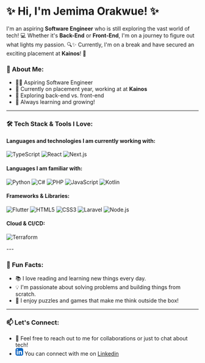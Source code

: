 # ✨ Hi, I'm Jemima Orakwue! ✨
I'm an aspiring **Software Engineer** who is still exploring the vast world of tech! 💻 Whether it's **Back-End** or **Front-End**, I'm on a journey to figure out what lights my passion. 🔍✨ Currently, I'm on a break and have secured an exciting placement at **Kainos**! 🎉

### 🌸 About Me:
- 👩‍💻 Aspiring Software Engineer
- 💼 Currently on placement year, working at at **Kainos**
- 🤔 Exploring back-end vs. front-end
- 🎯 Always learning and growing!

---

### 🛠️ Tech Stack & Tools I Love:
#### **Languages and technologies I am currently working with**:
<p>
  <img alt="TypeScript" src="https://img.shields.io/badge/TypeScript-3178C6.svg?style=for-the-badge&logo=TypeScript&logoColor=white">
  <img alt="React" src="https://img.shields.io/badge/React-61DAFB.svg?style=for-the-badge&logo=React&logoColor=black">
  <img alt="Next.js" src="https://img.shields.io/badge/Next.js-000000.svg?style=for-the-badge&logo=nextdotjs&logoColor=white">
</p>

#### **Languages I am familiar with**:
<p>
  <img alt="Python" src="https://img.shields.io/badge/Python-3776AB.svg?style=for-the-badge&logo=Python&logoColor=white" />
  <img alt="C#" src="https://img.shields.io/badge/.NET-512BD4.svg?style=for-the-badge&logo=dotnet&logoColor=white" />
  <img alt="PHP" src="https://img.shields.io/badge/PHP-777BB4.svg?style=for-the-badge&logo=PHP&logoColor=white" />
  <img alt="JavaScript" src="https://img.shields.io/badge/JavaScript-F7DF1E.svg?style=for-the-badge&logo=JavaScript&logoColor=black" />
  <img alt="Kotlin" src="https://img.shields.io/badge/Kotlin-7F52FF.svg?style=for-the-badge&logo=Kotlin&logoColor=white" />
</p>


#### **Frameworks & Libraries**:
<p>
  <img alt="Flutter" src="https://img.shields.io/badge/Flutter-02569B.svg?style=for-the-badge&logo=Flutter&logoColor=white" />
  <img alt="HTML5" src="https://img.shields.io/badge/HTML5-E34F26.svg?style=for-the-badge&logo=HTML5&logoColor=white" />
  <img alt="CSS3" src="https://img.shields.io/badge/CSS3-1572B6.svg?style=for-the-badge&logo=CSS3&logoColor=white" />
  <img alt="Laravel" src="https://img.shields.io/badge/Laravel-FF2D20.svg?style=for-the-badge&logo=Laravel&logoColor=white" />
  <img alt="Node.js" src="https://img.shields.io/badge/Node.js-5FA04E.svg?style=for-the-badge&logo=nodedotjs&logoColor=white" />
</p>

#### **Cloud & CI/CD**:
<p>
  <img alt="Terraform" src="https://img.shields.io/badge/Terraform-844FBA.svg?style=for-the-badge&logo=Terraform&logoColor=white">
</p>
---

### 🎨 Fun Facts:
- 📚 I love reading and learning new things every day.
- 💡 I'm passionate about solving problems and building things from scratch.
- 🧩 I enjoy puzzles and games that make me think outside the box!

---

### 📫 Let's Connect:
- 💬 Feel free to reach out to me for collaborations or just to chat about tech!
- <img alt="TypeScript" src="https://github.com/tandpfun/skill-icons/blob/main/icons/LinkedIn.svg" width=20> You can connect with me on [Linkedin](https://www.linkedin.com/in/jemima-orakwue/) 
